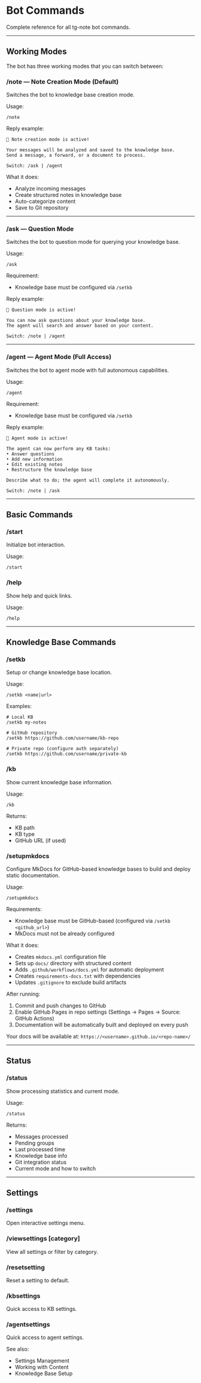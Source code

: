 # Bot Commands

Complete reference for all tg-note bot commands.

---

## Working Modes

The bot has three working modes that you can switch between:

### /note — Note Creation Mode (Default)

Switches the bot to knowledge base creation mode.

Usage:
```
/note
```

Reply example:
```
📝 Note creation mode is active!

Your messages will be analyzed and saved to the knowledge base.
Send a message, a forward, or a document to process.

Switch: /ask | /agent
```

What it does:
- Analyze incoming messages
- Create structured notes in knowledge base
- Auto-categorize content
- Save to Git repository

---

### /ask — Question Mode

Switches the bot to question mode for querying your knowledge base.

Usage:
```
/ask
```

Requirement:
- Knowledge base must be configured via `/setkb`

Reply example:
```
🤔 Question mode is active!

You can now ask questions about your knowledge base.
The agent will search and answer based on your content.

Switch: /note | /agent
```

---

### /agent — Agent Mode (Full Access)

Switches the bot to agent mode with full autonomous capabilities.

Usage:
```
/agent
```

Requirement:
- Knowledge base must be configured via `/setkb`

Reply example:
```
🤖 Agent mode is active!

The agent can now perform any KB tasks:
• Answer questions
• Add new information
• Edit existing notes
• Restructure the knowledge base

Describe what to do; the agent will complete it autonomously.

Switch: /note | /ask
```

---

## Basic Commands

### /start
Initialize bot interaction.

Usage:
```
/start
```

### /help
Show help and quick links.

Usage:
```
/help
```

---

## Knowledge Base Commands

### /setkb
Setup or change knowledge base location.

Usage:
```
/setkb <name|url>
```

Examples:
```
# Local KB
/setkb my-notes

# GitHub repository
/setkb https://github.com/username/kb-repo

# Private repo (configure auth separately)
/setkb https://github.com/username/private-kb
```

### /kb
Show current knowledge base information.

Usage:
```
/kb
```

Returns:
- KB path
- KB type
- GitHub URL (if used)

### /setupmkdocs
Configure MkDocs for GitHub-based knowledge bases to build and deploy static documentation.

Usage:
```
/setupmkdocs
```

Requirements:
- Knowledge base must be GitHub-based (configured via `/setkb <github_url>`)
- MkDocs must not be already configured

What it does:
- Creates `mkdocs.yml` configuration file
- Sets up `docs/` directory with structured content
- Adds `.github/workflows/docs.yml` for automatic deployment
- Creates `requirements-docs.txt` with dependencies
- Updates `.gitignore` to exclude build artifacts

After running:
1. Commit and push changes to GitHub
2. Enable GitHub Pages in repo settings (Settings → Pages → Source: GitHub Actions)
3. Documentation will be automatically built and deployed on every push

Your docs will be available at: `https://<username>.github.io/<repo-name>/`

---

## Status

### /status
Show processing statistics and current mode.

Usage:
```
/status
```

Returns:
- Messages processed
- Pending groups
- Last processed time
- Knowledge base info
- Git integration status
- Current mode and how to switch

---

## Settings

### /settings
Open interactive settings menu.

### /viewsettings [category]
View all settings or filter by category.

### /resetsetting <name>
Reset a setting to default.

### /kbsettings
Quick access to KB settings.

### /agentsettings
Quick access to agent settings.

See also:
- Settings Management
- Working with Content
- Knowledge Base Setup
